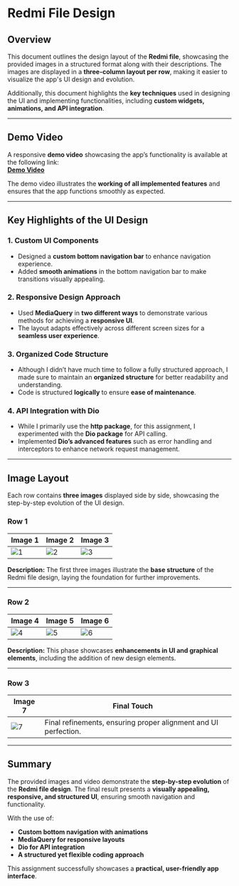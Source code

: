 # Redmi File Design

## Overview

This document outlines the design layout of the **Redmi file**, showcasing the provided images in a structured format along with their descriptions. The images are displayed in a **three-column layout per row**, making it easier to visualize the app's UI design and evolution.

Additionally, this document highlights the **key techniques** used in designing the UI and implementing functionalities, including **custom widgets, animations, and API integration**.

---

## Demo Video

A responsive **demo video** showcasing the app’s functionality is available at the following link:  
[**Demo Video**](https://github.com/user-attachments/assets/12bf96a1-c496-4fdc-9da5-fdad55bc3198)

The demo video illustrates the **working of all implemented features** and ensures that the app functions smoothly as expected.

---

## Key Highlights of the UI Design

### 1. Custom UI Components
- Designed a **custom bottom navigation bar** to enhance navigation experience.
- Added **smooth animations** in the bottom navigation bar to make transitions visually appealing.

### 2. Responsive Design Approach
- Used **MediaQuery** in **two different ways** to demonstrate various methods for achieving a **responsive UI**.
- The layout adapts effectively across different screen sizes for a **seamless user experience**.

### 3. Organized Code Structure
- Although I didn’t have much time to follow a fully structured approach, I made sure to maintain an **organized structure** for better readability and understanding.
- Code is structured **logically** to ensure **ease of maintenance**.

### 4. API Integration with Dio
- While I primarily use the **http package**, for this assignment, I experimented with the **Dio package** for API calling.
- Implemented **Dio’s advanced features** such as error handling and interceptors to enhance network request management.

---

## Image Layout

Each row contains **three images** displayed side by side, showcasing the step-by-step evolution of the UI design.

### Row 1

| **Image 1** | **Image 2** | **Image 3** |
|-------------|-------------|-------------|
| ![1](https://github.com/user-attachments/assets/2a3510c8-d0eb-4848-b746-50a5277b994d) | ![2](https://github.com/user-attachments/assets/f29b6c46-7db3-44c7-92bb-f455c3ad562c) | ![3](https://github.com/user-attachments/assets/62bf1552-dce0-4e03-8f26-c31d793bc2a5) |

**Description:** The first three images illustrate the **base structure** of the Redmi file design, laying the foundation for further improvements.

---

### Row 2

| **Image 4** | **Image 5** | **Image 6** |
|-------------|-------------|-------------|
| ![4](https://github.com/user-attachments/assets/6843c1c9-0a27-4c32-9175-0d46125b0c67) | ![5](https://github.com/user-attachments/assets/0c4de4eb-8886-4961-b0ac-0e8b048bec8c) | ![6](https://github.com/user-attachments/assets/6cba1eef-5f4f-479d-82d1-e67c49572359) |

**Description:** This phase showcases **enhancements in UI and graphical elements**, including the addition of new design elements.

---

### Row 3

| **Image 7** | **Final Touch** |  |
|-------------|----------------|--|
| ![7](https://github.com/user-attachments/assets/92f43330-9914-4935-ac0c-ab65cf0b28a2) | Final refinements, ensuring proper alignment and UI perfection. | |

---

## Summary

The provided images and video demonstrate the **step-by-step evolution** of the **Redmi file design**. The final result presents a **visually appealing, responsive, and structured UI**, ensuring smooth navigation and functionality.  

With the use of:
- **Custom bottom navigation with animations**
- **MediaQuery for responsive layouts**
- **Dio for API integration**
- **A structured yet flexible coding approach**

This assignment successfully showcases a **practical, user-friendly app interface**.
